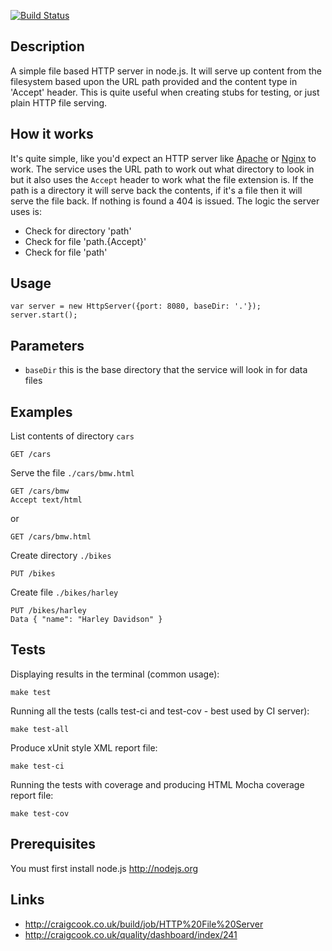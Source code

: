 [![Build Status](http://craigcook.co.uk/build/job/HTTP%20File%20Server/badge/icon)](http://craigcook.co.uk/build/job/HTTP%20File%20Server/)

## Description
A simple file based HTTP server in node.js. It will serve up content from the filesystem based upon the URL path provided
and the content type in 'Accept' header. This is quite useful when creating stubs for testing, or just plain HTTP file serving.

## How it works
It's quite simple, like you'd expect an HTTP server like [Apache](http://httpd.apache.org) or [Nginx](http://nginx.org) to work.
The service uses the URL path to work out what directory to look in but it also uses the `Accept` header to work what the file extension is.
If the path is a directory it will serve back the contents, if it's a file then it will serve the file back.
If nothing is found a 404 is issued. The logic the server uses is:

* Check for directory 'path'
* Check for file 'path.{Accept}'
* Check for file 'path'

## Usage

    var server = new HttpServer({port: 8080, baseDir: '.'});
    server.start();

## Parameters
* `baseDir` this is the base directory that the service will look in for data files

## Examples

List contents of directory `cars`

    GET /cars

Serve the file `./cars/bmw.html`

    GET /cars/bmw
    Accept text/html

or

    GET /cars/bmw.html

Create directory `./bikes`

    PUT /bikes

Create file `./bikes/harley`

    PUT /bikes/harley
    Data { "name": "Harley Davidson" }

## Tests

Displaying results in the terminal (common usage):

    make test

Running all the tests (calls test-ci and test-cov - best used by CI server):

    make test-all

Produce xUnit style XML report file:

    make test-ci

Running the tests with coverage and producing HTML Mocha coverage report file:

    make test-cov

## Prerequisites

You must first install node.js http://nodejs.org

## Links

* http://craigcook.co.uk/build/job/HTTP%20File%20Server
* http://craigcook.co.uk/quality/dashboard/index/241
